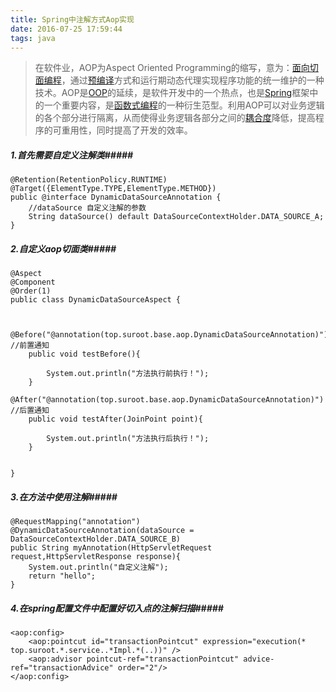 ```yaml
---
title: Spring中注解方式Aop实现
date: 2016-07-25 17:59:44
tags: java
---
```


>在软件业，AOP为Aspect Oriented Programming的缩写，意为：[面向切面编程](http://baike.baidu.com/view/1865230.htm)，通过[预编译](http://baike.baidu.com/view/176610.htm)方式和运行期动态代理实现程序功能的统一维护的一种技术。AOP是[OOP](http://baike.baidu.com/view/63596.htm)的延续，是软件开发中的一个热点，也是[Spring](http://baike.baidu.com/view/23023.htm)框架中的一个重要内容，是[函数式编程](http://baike.baidu.com/view/1711147.htm)的一种衍生范型。利用AOP可以对业务逻辑的各个部分进行隔离，从而使得业务逻辑各部分之间的[耦合度](http://baike.baidu.com/view/1599212.htm)降低，提高程序的可重用性，同时提高了开发的效率。  
<!--more-->
##### 1.首先需要自定义注解类#####


	@Retention(RetentionPolicy.RUNTIME)
	@Target({ElementType.TYPE,ElementType.METHOD})
	public @interface DynamicDataSourceAnnotation {
		//dataSource 自定义注解的参数
		String dataSource() default DataSourceContextHolder.DATA_SOURCE_A;
	}

##### 2.自定义aop切面类#####

	@Aspect
	@Component
	@Order(1) 
	public class DynamicDataSourceAspect {
		
		
		@Before("@annotation(top.suroot.base.aop.DynamicDataSourceAnnotation)") //前置通知
		public void testBefore(){
			
			System.out.println("方法执行前执行！");
		} 
		@After("@annotation(top.suroot.base.aop.DynamicDataSourceAnnotation)")   //后置通知
		public void testAfter(JoinPoint point){
			
			System.out.println("方法执行后执行！");
		}
	
	
	}

##### 3.在方法中使用注解#####

	@RequestMapping("annotation")
	@DynamicDataSourceAnnotation(dataSource = DataSourceContextHolder.DATA_SOURCE_B)
	public String myAnnotation(HttpServletRequest request,HttpServletResponse response){
		System.out.println("自定义注解");
		return "hello";
	}

##### 4.在spring配置文件中配置好切入点的注解扫描#####

	<aop:config>
		<aop:pointcut id="transactionPointcut" expression="execution(* top.suroot.*.service..*Impl.*(..))" />
		<aop:advisor pointcut-ref="transactionPointcut" advice-ref="transactionAdvice" order="2"/>
	</aop:config>
